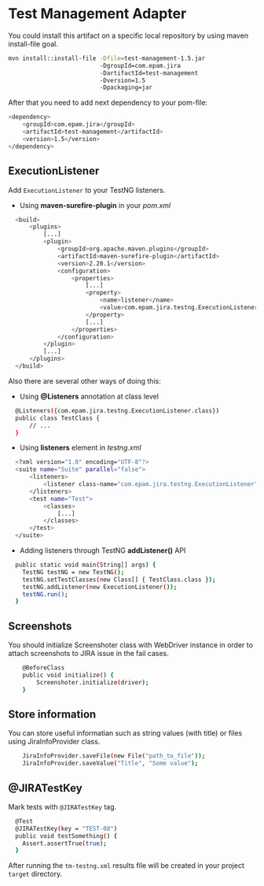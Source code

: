 # Test Management Adapter

You could install this artifact on a specific local repository by using maven install-file goal.
```bash
mvn install::install-file -Dfile=test-management-1.5.jar 
                          -DgroupId=com.epam.jira 
                          -DartifactId=test-management 
                          -Dversion=1.5 
                          -Dpackaging=jar
```

After that you need to add next dependency to your pom-file: 
```bash
<dependency>
    <groupId>com.epam.jira</groupId>
    <artifactId>test-management</artifactId>
    <version>1.5</version>
</dependency>
```

## ExecutionListener
Add `ExecutionListener` to your TestNG listeners. 

* Using **maven-surefire-plugin** in your *pom.xml*

```bash
  <build>
      <plugins>
          [...]
          <plugin>
              <groupId>org.apache.maven.plugins</groupId>
              <artifactId>maven-surefire-plugin</artifactId>
              <version>2.20.1</version>
              <configuration>
                  <properties>
                      [...]
                      <property>
                          <name>listener</name>
                          <value>com.epam.jira.testng.ExecutionListener</value>
                      </property>
                      [...]
                  </properties>
              </configuration>
          </plugin>
          [...]
      </plugins>
  </build>
```

Also there are several other ways of doing this:
* Using **@Listeners** annotation at class level
```bash
  @Listeners({com.epam.jira.testng.ExecutionListener.class})
  public class TestClass {
      // ...
  }
```
* Using **listeners** element in *testng.xml*
```bash
  <?xml version="1.0" encoding="UTF-8"?>
  <suite name="Suite" parallel="false">
	  <listeners>
		  <listener class-name="com.epam.jira.testng.ExecutionListener" />
	  </listeners>
	  <test name="Test">
		  <classes>
			  [...]
		  </classes>
	  </test>
  </suite>
```
* Adding listeners through TestNG **addListener()** API
```bash
  public static void main(String[] args) {
    TestNG testNG = new TestNG();
    testNG.setTestClasses(new Class[] { TestClass.class });
    testNG.addListener(new ExecutionListener());
    testNG.run();
  }
```

## Screenshots
You should initialize Screenshoter class with WebDriver instance in order to attach screenshots to JIRA issue in the fail cases.
```bash
    @BeforeClass
    public void initialize() {
        Screenshoter.initialize(driver);
    }
```

## Store information
You can store useful informatian such as string values (with title) or files using JiraInfoProvider class.
```bash
    JiraInfoProvider.saveFile(new File("path_to_file"));
    JiraInfoProvider.saveValue("Title", "Some value");
```

## @JIRATestKey
Mark tests with `@JIRATestKey` tag.

```bash
  @Test
  @JIRATestKey(key = "TEST-08")
  public void testSomething() {
    Assert.assertTrue(true);
  }
```

After running the `tm-testng.xml` results file will be created in your project `target` directory.
